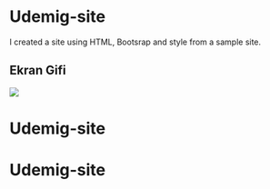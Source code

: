 <h1>Udemig-site</h1>

I created a site using HTML, Bootsrap and style from a sample site.

<h2>Ekran Gifi</h2>

![](ekran.gif)

# Udemig-site
# Udemig-site
